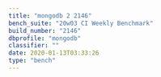 ```yaml
---
title: "mongodb 2 2146"
bench_suite: "20w03 CI Weekly Benchmark"
build_number: "2146"
dbprofile: "mongodb"
classifier: ""
date: 2020-01-13T03:33:26
type: "bench"
---
```

